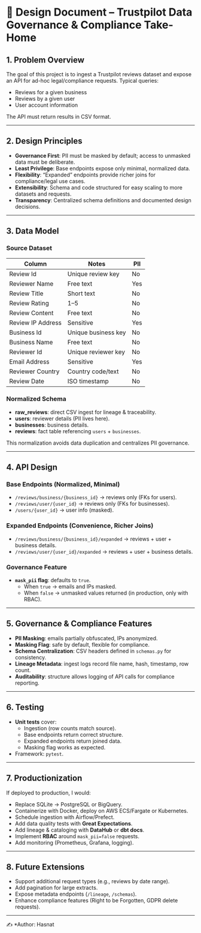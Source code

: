 # 📐 Design Document – Trustpilot Data Governance & Compliance Take-Home

## 1. Problem Overview
The goal of this project is to ingest a Trustpilot reviews dataset and expose an API for ad-hoc legal/compliance requests. Typical queries:  
- Reviews for a given business  
- Reviews by a given user  
- User account information  

The API must return results in CSV format.  

---

## 2. Design Principles
- **Governance First**: PII must be masked by default; access to unmasked data must be deliberate.  
- **Least Privilege**: Base endpoints expose only minimal, normalized data.  
- **Flexibility**: “Expanded” endpoints provide richer joins for compliance/legal use cases.  
- **Extensibility**: Schema and code structured for easy scaling to more datasets and requests.  
- **Transparency**: Centralized schema definitions and documented design decisions.  

---

## 3. Data Model

### Source Dataset
| Column            | Notes                          | PII |
|-------------------|--------------------------------|-----|
| Review Id         | Unique review key              | No  |
| Reviewer Name     | Free text                      | Yes |
| Review Title      | Short text                     | No  |
| Review Rating     | 1–5                            | No  |
| Review Content    | Free text                      | No  |
| Review IP Address | Sensitive                      | Yes |
| Business Id       | Unique business key            | No  |
| Business Name     | Free text                      | No  |
| Reviewer Id       | Unique reviewer key            | No  |
| Email Address     | Sensitive                      | Yes |
| Reviewer Country  | Country code/text              | No  |
| Review Date       | ISO timestamp                  | No  |

### Normalized Schema
- **raw_reviews**: direct CSV ingest for lineage & traceability.  
- **users**: reviewer details (PII lives here).  
- **businesses**: business details.  
- **reviews**: fact table referencing `users` + `businesses`.  

This normalization avoids data duplication and centralizes PII governance.  

---

## 4. API Design

### Base Endpoints (Normalized, Minimal)
- `/reviews/business/{business_id}` → reviews only (FKs for users).  
- `/reviews/user/{user_id}` → reviews only (FKs for businesses).  
- `/users/{user_id}` → user info (masked).  

### Expanded Endpoints (Convenience, Richer Joins)
- `/reviews/business/{business_id}/expanded` → reviews + user + business details.  
- `/reviews/user/{user_id}/expanded` → reviews + user + business details.  

### Governance Feature
- **`mask_pii` flag**: defaults to `true`.  
  - When `true` → emails and IPs masked.  
  - When `false` → unmasked values returned (in production, only with RBAC).  

---

## 5. Governance & Compliance Features
- **PII Masking**: emails partially obfuscated, IPs anonymized.  
- **Masking Flag**: safe by default, flexible for compliance.  
- **Schema Centralization**: CSV headers defined in `schemas.py` for consistency.  
- **Lineage Metadata**: ingest logs record file name, hash, timestamp, row count.  
- **Auditability**: structure allows logging of API calls for compliance reporting.  

---

## 6. Testing
- **Unit tests** cover:  
  - Ingestion (row counts match source).  
  - Base endpoints return correct structure.  
  - Expanded endpoints return joined data.  
  - Masking flag works as expected.  
- Framework: `pytest`.  

---

## 7. Productionization
If deployed to production, I would:  
- Replace SQLite → PostgreSQL or BigQuery.  
- Containerize with Docker, deploy on AWS ECS/Fargate or Kubernetes.  
- Schedule ingestion with Airflow/Prefect.  
- Add data quality tests with **Great Expectations**.  
- Add lineage & cataloging with **DataHub** or **dbt docs**.  
- Implement **RBAC** around `mask_pii=false` requests.  
- Add monitoring (Prometheus, Grafana, logging).  

---

## 8. Future Extensions
- Support additional request types (e.g., reviews by date range).  
- Add pagination for large extracts.  
- Expose metadata endpoints (`/lineage`, `/schemas`).  
- Enhance compliance features (Right to be Forgotten, GDPR delete requests).  

---

✍️ *Author: Hasnat  
